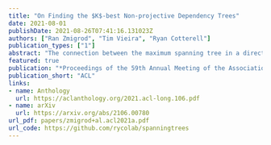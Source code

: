 ```yaml
---
title: "On Finding the $K$-best Non-projective Dependency Trees"
date: 2021-08-01
publishDate: 2021-08-26T07:41:16.131023Z
authors: ["Ran Zmigrod", "Tim Vieira", "Ryan Cotterell"]
publication_types: ["1"]
abstract: "The connection between the maximum spanning tree in a directed graph and the best dependency tree of a sentence has been exploited by the NLP community. However, for many dependency parsing schemes, an important detail of this approach is that the spanning tree must have exactly one edge emanating from the root. While work has been done to efficiently solve this problem for finding the one-best dependency tree, no research has attempted to extend this solution to finding the K-best dependency trees. This is arguably a more important extension as a larger proportion of decoded trees will not be subject to the root constraint of dependency trees. Indeed, we show that the rate of root constraint violations increases by an average of 13 times when decoding with K=50 as opposed to K=1. In this paper, we provide a simplification of the K-best spanning tree algorithm of Camerini et al. (1980). Our simplification allows us to obtain a constant time speed-up over the original algorithm. Furthermore, we present a novel extension of the algorithm for decoding the K-best dependency trees of a graph which are subject to a root constraint."
featured: true
publication: "*Proceedings of the 59th Annual Meeting of the Association for Computational Linguistics and the 10th International Joint Conference on Natural Language Processing (Volume 1: Long Papers)*"
publication_short: "ACL"
links:
- name: Anthology
  url: https://aclanthology.org/2021.acl-long.106.pdf
- name: arXiv
  url: https://arxiv.org/abs/2106.00780
url_pdf: papers/zmigrod+al.acl2021a.pdf
url_code: https://github.com/rycolab/spanningtrees
---
```


